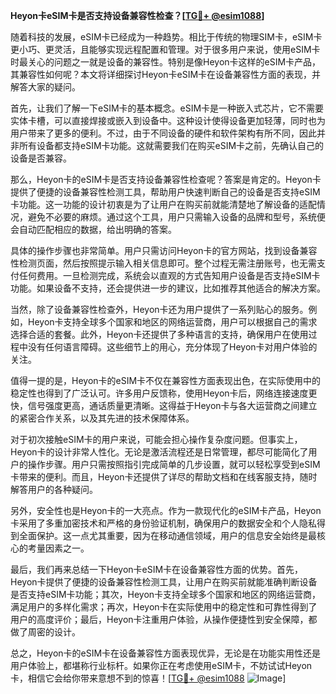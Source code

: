 **Heyon卡eSIM卡是否支持设备兼容性检查？[[TG💪+ @esim1088](https://t.me/s/esim1088)]**

随着科技的发展，eSIM卡已经成为一种趋势。相比于传统的物理SIM卡，eSIM卡更小巧、更灵活，且能够实现远程配置和管理。对于很多用户来说，使用eSIM卡时最关心的问题之一就是设备的兼容性。特别是像Heyon卡这样的eSIM卡产品，其兼容性如何呢？本文将详细探讨Heyon卡eSIM卡在设备兼容性方面的表现，并解答大家的疑问。

首先，让我们了解一下eSIM卡的基本概念。eSIM卡是一种嵌入式芯片，它不需要实体卡槽，可以直接焊接或嵌入到设备中。这种设计使得设备更加轻薄，同时也为用户带来了更多的便利。不过，由于不同设备的硬件和软件架构有所不同，因此并非所有设备都支持eSIM卡功能。这就需要我们在购买eSIM卡之前，先确认自己的设备是否兼容。

那么，Heyon卡的eSIM卡是否支持设备兼容性检查呢？答案是肯定的。Heyon卡提供了便捷的设备兼容性检测工具，帮助用户快速判断自己的设备是否支持eSIM卡功能。这一功能的设计初衷是为了让用户在购买前就能清楚地了解设备的适配情况，避免不必要的麻烦。通过这个工具，用户只需输入设备的品牌和型号，系统便会自动匹配相应的数据，给出明确的答案。

具体的操作步骤也非常简单。用户只需访问Heyon卡的官方网站，找到设备兼容性检测页面，然后按照提示输入相关信息即可。整个过程无需注册账号，也无需支付任何费用。一旦检测完成，系统会以直观的方式告知用户设备是否支持eSIM卡功能。如果设备不支持，还会提供进一步的建议，比如推荐其他适合的解决方案。

当然，除了设备兼容性检查外，Heyon卡还为用户提供了一系列贴心的服务。例如，Heyon卡支持全球多个国家和地区的网络运营商，用户可以根据自己的需求选择合适的套餐。此外，Heyon卡还提供了多种语言的支持，确保用户在使用过程中没有任何语言障碍。这些细节上的用心，充分体现了Heyon卡对用户体验的关注。

值得一提的是，Heyon卡的eSIM卡不仅在兼容性方面表现出色，在实际使用中的稳定性也得到了广泛认可。许多用户反馈称，使用Heyon卡后，网络连接速度更快，信号强度更高，通话质量更清晰。这得益于Heyon卡与各大运营商之间建立的紧密合作关系，以及其先进的技术保障体系。

对于初次接触eSIM卡的用户来说，可能会担心操作复杂度问题。但事实上，Heyon卡的设计非常人性化。无论是激活流程还是日常管理，都尽可能简化了用户的操作步骤。用户只需按照指引完成简单的几步设置，就可以轻松享受到eSIM卡带来的便利。而且，Heyon卡还提供了详尽的帮助文档和在线客服支持，随时解答用户的各种疑问。

另外，安全性也是Heyon卡的一大亮点。作为一款现代化的eSIM卡产品，Heyon卡采用了多重加密技术和严格的身份验证机制，确保用户的数据安全和个人隐私得到全面保护。这一点尤其重要，因为在移动通信领域，用户的信息安全始终是最核心的考量因素之一。

最后，我们再来总结一下Heyon卡eSIM卡在设备兼容性方面的优势。首先，Heyon卡提供了便捷的设备兼容性检测工具，让用户在购买前就能准确判断设备是否支持eSIM卡功能；其次，Heyon卡支持全球多个国家和地区的网络运营商，满足用户的多样化需求；再次，Heyon卡在实际使用中的稳定性和可靠性得到了用户的高度评价；最后，Heyon卡注重用户体验，从操作便捷性到安全保障，都做了周密的设计。

总之，Heyon卡的eSIM卡在设备兼容性方面表现优异，无论是在功能实用性还是用户体验上，都堪称行业标杆。如果你正在考虑使用eSIM卡，不妨试试Heyon卡，相信它会给你带来意想不到的惊喜！[[TG💪+ @esim1088](https://t.me/s/esim1088) ![Image](https://i.postimg.cc/4NQfJmqS/Snipaste-2025-05-13-00-14-12.png)]
